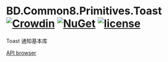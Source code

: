 # BD.Common8.Primitives.Toast [![Crowdin](https://badges.crowdin.net/bdcommon8/localized.svg)](https://crowdin.com/project/bdcommon8) [![NuGet](https://img.shields.io/nuget/v/BD.Common8.Primitives.Toast.svg)](https://www.nuget.org/packages/BD.Common8.Primitives.Toast) [![license](https://img.shields.io/badge/license-MIT%20License-yellow.svg)](https://github.com/BeyondDimension/Common/blob/dev8/LICENSE)
Toast 通知基本库

[API browser](https://beyonddimension.github.io/Common/api/index.html)